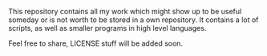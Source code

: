 This repository contains all my work which might show up to be useful
someday or is not worth to be stored in a own repository. It contains 
a lot of scripts, as well as smaller programs in high level languages.

Feel free to share, LICENSE stuff will be added soon.
